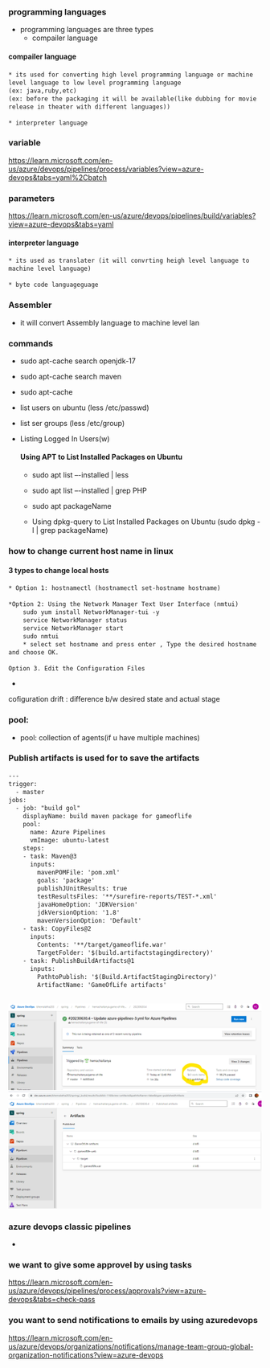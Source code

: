 ### programming languages

* programming languages are three types
    * compailer language
#### compailer language
    * its used for converting high level programming language or machine level language to low level programming language
    (ex: java,ruby,etc)
    (ex: before the packaging it will be available(like dubbing for movie release in theater with different languages))

    * interpreter language
    
### variable
 <https://learn.microsoft.com/en-us/azure/devops/pipelines/process/variables?view=azure-devops&tabs=yaml%2Cbatch>

### parameters

<https://learn.microsoft.com/en-us/azure/devops/pipelines/build/variables?view=azure-devops&tabs=yaml>


#### interpreter language
    * its used as translater (it will convrting heigh level language to machine level language)

    * byte code languageguage
### Assembler
   * it will convert Assembly language to machine level lan

### commands
* sudo apt-cache search openjdk-17
* sudo apt-cache search maven
* sudo apt-cache 
* list users on ubuntu (less /etc/passwd)
* list ser groups (less /etc/group)
* Listing Logged In Users(w)
    #### Using APT to List Installed Packages on Ubuntu

    * sudo apt list –-installed | less
    * sudo apt list –-installed | grep PHP
    *  sudo apt packageName

    * Using dpkg-query to List Installed Packages on Ubuntu
     (sudo dpkg -l | grep packageName)

### how to change current host name in linux
#### 3 types to change local hosts
    * Option 1: hostnamectl (hostnamectl set-hostname hostname)

    *Option 2: Using the Network Manager Text User Interface (nmtui)
        sudo yum install NetworkManager-tui -y
        service NetworkManager status
        service NetworkManager start
        sudo nmtui
        * select set hostname and press enter , Type the desired hostname and choose OK.
    
    Option 3. Edit the Configuration Files
* 
cofiguration drift : difference b/w desired state and actual stage


### pool: 
 * pool: collection of agents(if u have multiple machines)

### Publish artifacts is used for to save the artifacts

```
---
trigger:
  - master
jobs:
  - job: "build gol"
    displayName: build maven package for gameoflife
    pool:
      name: Azure Pipelines
      vmImage: ubuntu-latest
    steps:
    - task: Maven@3
      inputs:
        mavenPOMFile: 'pom.xml'
        goals: 'package'
        publishJUnitResults: true
        testResultsFiles: '**/surefire-reports/TEST-*.xml'
        javaHomeOption: 'JDKVersion'
        jdkVersionOption: '1.8'
        mavenVersionOption: 'Default'
    - task: CopyFiles@2
      inputs:
        Contents: '**/target/gameoflife.war'
        TargetFolder: '$(build.artifactstagingdirectory)'
    - task: PublishBuildArtifacts@1
      inputs:
        PathtoPublish: '$(Build.ArtifactStagingDirectory)'
        ArtifactName: 'GameOfLife artifacts'
   
```
![hema](./images/9.png)
![hema](./images/8.png)

### azure devops classic pipelines
* 

### we want to give some approvel by using tasks

<https://learn.microsoft.com/en-us/azure/devops/pipelines/process/approvals?view=azure-devops&tabs=check-pass>
### you want to send notifications to emails by using azuredevops
<https://learn.microsoft.com/en-us/azure/devops/organizations/notifications/manage-team-group-global-organization-notifications?view=azure-devops>

### 



